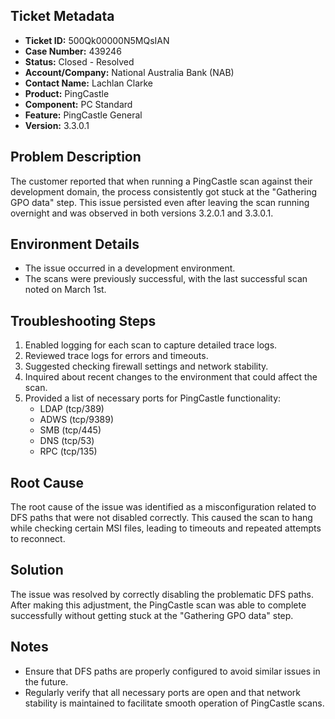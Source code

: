 ## Ticket Metadata
- **Ticket ID:** 500Qk00000N5MQsIAN
- **Case Number:** 439246
- **Status:** Closed - Resolved
- **Account/Company:** National Australia Bank (NAB)
- **Contact Name:** Lachlan Clarke
- **Product:** PingCastle
- **Component:** PC Standard
- **Feature:** PingCastle General
- **Version:** 3.3.0.1

## Problem Description
The customer reported that when running a PingCastle scan against their development domain, the process consistently got stuck at the "Gathering GPO data" step. This issue persisted even after leaving the scan running overnight and was observed in both versions 3.2.0.1 and 3.3.0.1.

## Environment Details
- The issue occurred in a development environment.
- The scans were previously successful, with the last successful scan noted on March 1st.

## Troubleshooting Steps
1. Enabled logging for each scan to capture detailed trace logs.
2. Reviewed trace logs for errors and timeouts.
3. Suggested checking firewall settings and network stability.
4. Inquired about recent changes to the environment that could affect the scan.
5. Provided a list of necessary ports for PingCastle functionality:
   - LDAP (tcp/389)
   - ADWS (tcp/9389)
   - SMB (tcp/445)
   - DNS (tcp/53)
   - RPC (tcp/135)

## Root Cause
The root cause of the issue was identified as a misconfiguration related to DFS paths that were not disabled correctly. This caused the scan to hang while checking certain MSI files, leading to timeouts and repeated attempts to reconnect.

## Solution
The issue was resolved by correctly disabling the problematic DFS paths. After making this adjustment, the PingCastle scan was able to complete successfully without getting stuck at the "Gathering GPO data" step.

## Notes
- Ensure that DFS paths are properly configured to avoid similar issues in the future.
- Regularly verify that all necessary ports are open and that network stability is maintained to facilitate smooth operation of PingCastle scans.